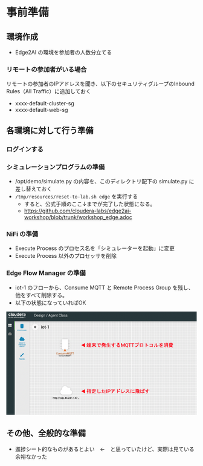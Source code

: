 # 事前準備

## 環境作成

- Edge2AI の環境を参加者の人数分立てる

### リモートの参加者がいる場合

リモートの参加者のIPアドレスを聞き、以下のセキュリティグループのInbound Rules（All Traffic）に追加しておく
- xxxx-default-cluster-sg
- xxxx-default-web-sg

## 各環境に対して行う準備

### ログインする

### シミュレーションプログラムの準備

- /opt/demo/simulate.py の内容を、このディレクトリ配下の simulate.py に差し替えておく
- `/tmp/resources/reset-to-lab.sh edge` を実行する
  - すると、公式手順のここ↓までが完了した状態になる。
  - https://github.com/cloudera-labs/edge2ai-workshop/blob/trunk/workshop_edge.adoc

### NiFi の準備

- Execute Process のプロセス名を「シミュレーターを起動」に変更
- Execute Process 以外のプロセッサを削除

### Edge Flow Manager の準備

  - iot-1 のフローから、Consume MQTT と Remote Process Group を残し、他をすべて削除する。
  - 以下の状態になっていればOK

![ready_made.png](..%2F01_docs%2Fscreenshots_lab04%2Fready_made.png)

## その他、全般的な準備

- 進捗シート的なものがあるとよい　←　と思っていたけど、実際は見ている余裕なかった
